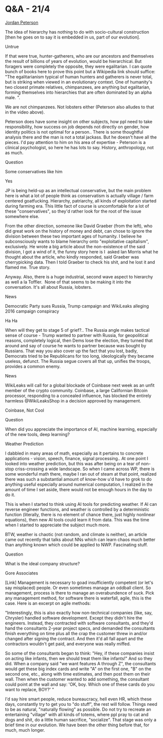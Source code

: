 # Q&A - 21/4

[Jordan Peterson](https://youtu.be/aMcjxSThD54?t=1627)

The idea of hierarchy has nothing to do with socio-cultural
construction [then he goes on to say it is embedded in us, part of our
evolution]. 

Untrue

If that were true, hunter-gatherers, who are our ancestors and
themselves the result of billions of years of evolution, would be
hierarchical. But foragers were completely the opposite, they were
egalitarian. I can quote bunch of books here to prove this point but a
Wikipedia link should suffice: "The egalitarianism typical of human
hunters and gatherers is never total, but is striking when viewed in
an evolutionary context. One of humanity's two closest primate
relatives, chimpanzees, are anything but egalitarian, forming
themselves into hierarchies that are often dominated by an alpha
male. ".

We are not chimpanzees. Not lobsters either (Peterson also alludes to
that in the video above). 

Peterson does have some insight on other subjects, how ppl need to
take responsibility, how success on job depends not directly on
gender, how identity politics is not optimal for a person.. There is
some thoughtful analysis there and the man is not a total jackass. But
he doesn't have all the pieces. I'd pay attention to him on his area
of expertise - Peterson is a clinical psychologist, so here he has
lots to say. History, anthropology, not as much.

Question

Some conservatives like him

Yes

JP is being held-up as an intellectual conservative, but the main
problem here is what a lot of people think as conservatism is actually
village / farm centered goatfucking. Hierarchy, patriarchy, all kinds
of exploitation started during farming era. This little fact of course
is uncomfortable for a lot of these "conservatives", so they'd rather
look for the root of the issue somewhere else.

From the other direction, someone like David Graeber (from the left),
who did great work on the history of money and debt, can chose to
ignore the division between these two important ages of humanity. I
believe he subconsciously wants to blame hierarchy onto "exploitative
capitalism", exclusively. He wrote a big article about the
non-existence of the said division, I got a wind of it, the funny
story here is I  asked Ian Morris what he thought about the article,
who kindly responded, said Graeber was cherrypicking data. Then I told
Graeber to check his shit, and he lost it and flamed me. True story.

Anyway. Also, there is a huge industrial, second wave aspect to
hierarchy as well a la Toffler.  None of that seems to be making it
into the conversation. It's all about Russia, lobsters.

News

Democratic Party sues Russia, Trump campaign and WikiLeaks alleging
2016 campaign conspiracy

Ha Ha

When will they get to stage 5 of grief?.. The Russia angle makes
tactical sense of course - Trump wanted to partner with Russia, for
geopolitical reasons, completely logical, then Dems lose the election,
they turned that around and say of course he wants to partner because
was bought by Russians. That way you also cover up the fact that you
lost, badly,  Democrats tried to be Republicans for too long,
ideologically they became useless, defunct. The Russia segue covers
all that up, unifies the troops, provides a common enemy. 

News

WikiLeaks will call for a global blockade of Coinbase next week as an unfit member of the crypto community. Coinbase, a large Californian Bitcoin processor, responding to a concealed influence, has blocked the entirely harmless @WikiLeaksShop in a decision approved by management.

Coinbase, Not Cool

Question

When did you appreciate the importance of AI, machine learning, especially of the new tools, deep learning? 

Weather Prediction

I dabbled in many areas of math, especially as it pertains to concrete applications - vision, speech, finance, signal processing.. At one point I looked into weather prediction, but this was after being on a tear of non-stop criss-crossing a wide landscape. So when I came across WP, there is some wonderful math there, maybe I ran out of steam at that point, realized there was such a substantial amount of know-how u'd have to grok to do anything useful especially around numerical computation, I realized in the amount of time I set aside, there would not be enough hours in the day to do it. 

This is when I started to think using AI tools for predicting weather. If AI can reverse engineer functions, and weather is controlled by a deterministic function (literally, there is no element of chance there, just highly nonlinear equations), then new AI tools could learn it from data. This was the time when I started to appreciate the subject much more. 

BTW, weather is chaotic (not random, and climate is neither), an article came out recently that talks about NNs which can learn chaos much better than anything known which could be applied to NWP. Fascinating stuff.

Question

What is the ideal company structure?

Gore Associates

[Link] Management is necessary to goad insufficiently competent (or let's say misplaced) people. Or even sometimes manage an oddball client. So management, process is there to manage an overabundence of suck. Pick any management method, for software there is waterfall, agile, this is the case. Here is an excerpt on agile methods: 


"Interestingly, this is also exactly how non-technical companies (like, say, Chrysler) handled software development. Except they didn't hire the engineers. Instead, they contracted with software consultants, and they'd hand the consultants 2-year project specs, and demanded the consultants finish everything on time plus all the crap the customer threw in and/or changed after signing the contract. And then it'd all fall apart and the contractors wouldn't get paid, and everyone was really miffed.

So some of the consultants began to think: "Hey, if these companies insist on acting like infants, then we should treat them like infants!" And so they did. When a company said "we want features A through Z", the consultants would get these big index cards and write "A" on the first one, "B" on the second one, etc., along with time estimates, and then post them on their wall. Then when the customer wanted to add something, the consultant could point at the wall and say: 'OK, boy. Which one of these cards do you want to replace, BOY?' "

I'd say hire smart people, reduce bureaucracy, hell even HR, which these days, constantly try to get you to "do stuff", the rest will follow. Things need to be as natural, "naturally flowing" as possible. Do not try to recreate an entertaining "village" with all kinds of totems, where ppl pray to cat and dogs and shit, do a little human sacrifice, "socialize". That stage was only a brief time in our evolution. We have been the other thing before that, for much, much longer.













